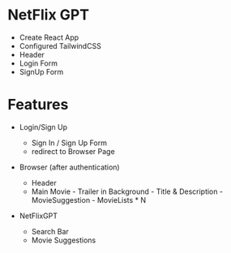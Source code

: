 # NetFlix GPT

- Create React App
- Configured TailwindCSS
- Header
- Login Form
- SignUp Form

# Features

- Login/Sign Up
  - Sign In / Sign Up Form
  - redirect to Browser Page
- Browser (after authentication)

  - Header
  - Main Movie - Trailer in Background - Title & Description - MovieSuggestion - MovieLists \* N

- NetFlixGPT
  - Search Bar
  - Movie Suggestions
